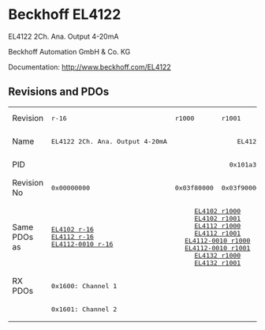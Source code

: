 # Beckhoff EL4122

EL4122 2Ch. Ana. Output 4-20mA

Beckhoff Automation GmbH & Co. KG

Documentation: <a href="http://www.beckhoff.com/EL4122">http://www.beckhoff.com/EL4122</a>

## Revisions and PDOs
<table>
<tr >
<td class="first">Revision</td>
<td ><pre>r-16</pre></td>
<td ><pre>r1000</pre></td>
<td ><pre>r1001</pre></td>
<td ><pre>r1002</pre></td>
<td ><pre>r1003</pre></td>
<td ><pre>r1004</pre></td>
<td ><pre>r1005</pre></td>
</tr>
<tr >
<td class="first">Name</td>
<td ><pre>EL4122 2Ch. Ana. Output 4-20mA</pre></td>
<td  colspan=6 align="center"><pre>EL4122 2Ch. Ana. Output  4-20mA, 16bit</pre></td>
</tr>
<tr >
<td class="first">PID</td>
<td  colspan=7 align="center"><pre>0x101a3052</pre></td>
</tr>
<tr >
<td class="first">Revision No</td>
<td ><pre>0x00000000</pre></td>
<td ><pre>0x03f80000</pre></td>
<td ><pre>0x03f90000</pre></td>
<td ><pre>0x03fa0000</pre></td>
<td ><pre>0x03fb0000</pre></td>
<td ><pre>0x03fc0000</pre></td>
<td ><pre>0x03fd0000</pre></td>
</tr>
<tr >
<td class="first">Same PDOs as</td>
<td ><pre><a href="EL4102">EL4102 r-16</a><br/><a href="EL4112">EL4112 r-16</a><br/><a href="EL4112-0010">EL4112-0010 r-16</a></pre></td>
<td  colspan=2 align="center"><pre><a href="EL4102">EL4102 r1000</a><br/><a href="EL4102">EL4102 r1001</a><br/><a href="EL4112">EL4112 r1000</a><br/><a href="EL4112">EL4112 r1001</a><br/><a href="EL4112-0010">EL4112-0010 r1000</a><br/><a href="EL4112-0010">EL4112-0010 r1001</a><br/><a href="EL4132">EL4132 r1000</a><br/><a href="EL4132">EL4132 r1001</a></pre></td>
<td  colspan=2 align="center"><pre><a href="EL4102">EL4102 r1002</a><br/><a href="EL4102">EL4102 r1003</a><br/><a href="EL4112">EL4112 r1002</a><br/><a href="EL4112">EL4112 r1003</a><br/><a href="EL4112-0010">EL4112-0010 r1002</a><br/><a href="EL4112-0010">EL4112-0010 r1003</a><br/><a href="EL4132">EL4132 r1002</a><br/><a href="EL4132">EL4132 r1003</a></pre></td>
<td  colspan=2 align="center"><pre><a href="EL4102">EL4102 r1004</a><br/><a href="EL4102">EL4102 r1005</a><br/><a href="EL4112">EL4112 r1004</a><br/><a href="EL4112">EL4112 r1005</a><br/><a href="EL4112-0010">EL4112-0010 r1004</a><br/><a href="EL4112-0010">EL4112-0010 r1005</a><br/><a href="EL4132">EL4132 r1004</a><br/><a href="EL4132">EL4132 r1005</a></pre></td>
</tr>
<tr class="rxpdo pdosection">
<td class="first" rowspan=2 valign=top>RX PDOs</td>
<td colspan=7 align="left"><pre>0x1600: Channel 1</pre></td>
<td></td>
</tr>
<tr class="rxpdo pdosection">
<td class="first" colspan=7 align="left"><pre>0x1601: Channel 2</pre></td>
</tr>
</table>
